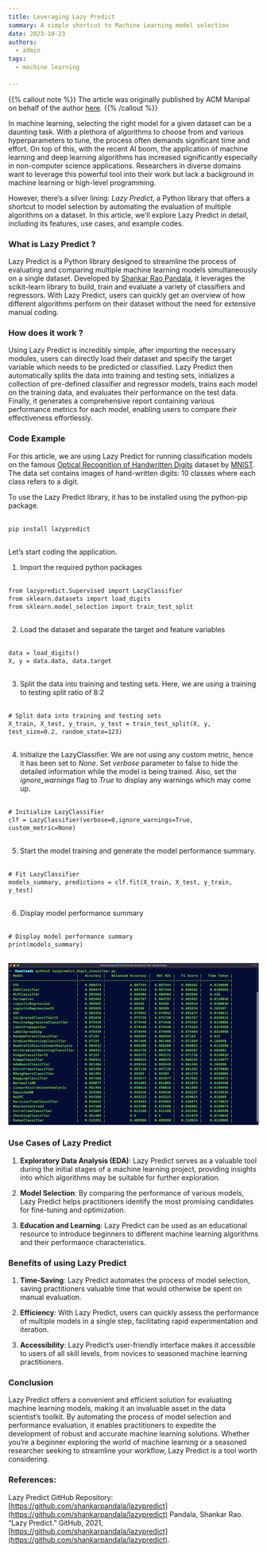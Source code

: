 ```yaml
---
title: Leveraging Lazy Predict
summary: A simple shortcut to Machine Learning model selection
date: 2023-10-23
authors:
  - admin
tags:
  - machine learning

---
```


{{% callout note %}}
The article was originally published by ACM Manipal on behalf of the author [here](https://medium.com/p/06efdc5054b2).
{{% /callout %}}

In machine learning, selecting the right model for a given dataset can be a daunting task. With a plethora of algorithms to choose from and various hyperparameters to tune, the process often demands significant time and effort. On top of this, with the recent AI boom, the application of machine learning and deep learning algorithms has increased significantly especially in non-computer science applications. Researchers in diverse domains want to leverage this powerful tool into their work but lack a background in machine learning or high-level programming.

However, there’s a silver lining: _Lazy Predict_, a Python library that offers a shortcut to model selection by automating the evaluation of multiple algorithms on a dataset. In this article, we’ll explore Lazy Predict in detail, including its features, use cases, and example codes.

### What is Lazy Predict ?

Lazy Predict is a Python library designed to streamline the process of evaluating and comparing multiple machine learning models simultaneously on a single dataset. Developed by [Shankar Rao Pandala](https://github.com/shankarpandala), it leverages the scikit-learn library to build, train and evaluate a variety of classifiers and regressors. With Lazy Predict, users can quickly get an overview of how different algorithms perform on their dataset without the need for extensive manual coding.

### How does it work ?

Using Lazy Predict is incredibly simple, after importing the necessary modules, users can directly load their dataset and specify the target variable which needs to be predicted or classified. Lazy Predict then automatically splits the data into training and testing sets, initializes a collection of pre-defined classifier and regressor models, trains each model on the training data, and evaluates their performance on the test data. Finally, it generates a comprehensive report containing various performance metrics for each model, enabling users to compare their effectiveness effortlessly.

### Code Example

For this article, we are using Lazy Predict for running classification models on the famous [Optical Recognition of Handwritten Digits](https://archive.ics.uci.edu/dataset/80/optical+recognition+of+handwritten+digits) dataset by [MNIST](https://yann.lecun.com/exdb/mnist/). The data set contains images of hand-written digits: 10 classes where each class refers to a digit.

To use the Lazy Predict library, it has to be installed using the python-pip package.

<div class="highlight">
<pre class="chroma">
<code>
pip install lazypredict
</code>
</pre>
</div>

Let’s start coding the application.

1. Import the required python packages

<div class="highlight">
<pre class="chroma">
<code>
from lazypredict.Supervised import LazyClassifier
from sklearn.datasets import load_digits
from sklearn.model_selection import train_test_split
</code>
</pre>
</div>

2. Load the dataset and separate the target and feature variables

<div class="highlight">
<pre class="chroma">
<code>
data = load_digits()
X, y = data.data, data.target
</code>
</pre>
</div>

3. Split the data into training and testing sets. Here, we are using a training to testing split ratio of 8:2

<div class="highlight">
<pre class="chroma">
<code>
# Split data into training and testing sets
X_train, X_test, y_train, y_test = train_test_split(X, y, test_size=0.2, random_state=123)
</code>
</pre>
</div>

4. Initialize the LazyClassifier. We are not using any custom metric, hence it has been set to _None_. Set _verbose_ parameter to false to hide the detailed information while the model is being trained. Also, set the *ignore_warnings* flag to _True_ to display any warnings which may come up.

<div class="highlight">
<pre class="chroma">
<code>
# Initialize LazyClassifier
clf = LazyClassifier(verbose=0,ignore_warnings=True, custom_metric=None)
</code>
</pre>
</div>

5. Start the model training and generate the model performance summary.

<div class="highlight">
<pre class="chroma">
<code>
# Fit LazyClassifier
models_summary, predictions = clf.fit(X_train, X_test, y_train, y_test)
</code>
</pre>
</div>

6. Display model performance summary

<div class="highlight">
<pre class="chroma">
<code>
# Display model performance summary
print(models_summary)
</code>
</pre>
</div>

![Lazy Predict Results](lazy.webp)

### Use Cases of Lazy Predict
1. **Exploratory Data Analysis (EDA)**: Lazy Predict serves as a valuable tool during the initial stages of a machine learning project, providing insights into which algorithms may be suitable for further exploration.

2. **Model Selection**: By comparing the performance of various models, Lazy Predict helps practitioners identify the most promising candidates for fine-tuning and optimization.

3. **Education and Learning**: Lazy Predict can be used as an educational resource to introduce beginners to different machine learning algorithms and their performance characteristics.

### Benefits of using Lazy Predict
1. **Time-Saving**: Lazy Predict automates the process of model selection, saving practitioners valuable time that would otherwise be spent on manual evaluation.

2. **Efficiency**: With Lazy Predict, users can quickly assess the performance of multiple models in a single step, facilitating rapid experimentation and iteration.

3. **Accessibility**: Lazy Predict’s user-friendly interface makes it accessible to users of all skill levels, from novices to seasoned machine learning practitioners.


### Conclusion
Lazy Predict offers a convenient and efficient solution for evaluating machine learning models, making it an invaluable asset in the data scientist’s toolkit. By automating the process of model selection and performance evaluation, it enables practitioners to expedite the development of robust and accurate machine learning solutions. Whether you’re a beginner exploring the world of machine learning or a seasoned researcher seeking to streamline your workflow, Lazy Predict is a tool worth considering.

### References:
Lazy Predict GitHub Repository: [https://github.com/shankarpandala/lazypredict](https://github.com/shankarpandala/lazypredict)
Pandala, Shankar Rao. “Lazy Predict.” GitHub, 2021, [https://github.com/shankarpandala/lazypredict](https://github.com/shankarpandala/lazypredict).

